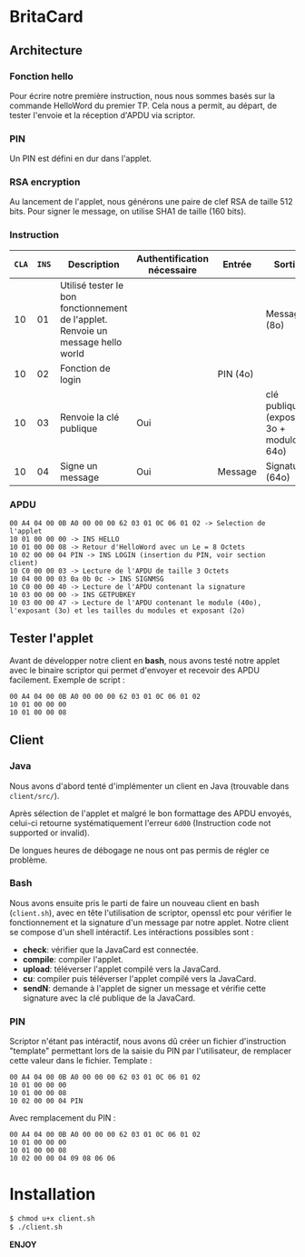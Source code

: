 # BritaCard
## Architecture
### Fonction hello
Pour écrire notre première instruction, nous nous sommes basés sur la commande HelloWord du premier TP. Cela nous a permit, au départ, de tester l'envoie et la réception d'APDU via scriptor.
### PIN
Un PIN est défini en dur dans l'applet.
### RSA encryption
Au lancement de l'applet, nous générons une paire de clef RSA de taille 512 bits.
Pour signer le message, on utilise SHA1 de taille (160 bits).
### Instruction
| `CLA` | `INS` | Description                                                                      | Authentification nécessaire | Entrée   | Sortie                                  |
|-------|-------|----------------------------------------------------------------------------------|-----------------------------|----------|-----------------------------------------|
| 10    | 01    | Utilisé tester le bon fonctionnement de l'applet. Renvoie un message hello world |                             |          | Message (8o)                            |
| 10    | 02    | Fonction de login                                                                |                             | PIN (4o) |                                         |
| 10    | 03    | Renvoie la clé publique                                                          | Oui                         |          | clé publique (exposant 3o + modulo 64o) |
| 10    | 04    | Signe un message                                                                 | Oui                         | Message  | Signature (64o)                         |

### APDU
```
00 A4 04 00 0B A0 00 00 00 62 03 01 0C 06 01 02 -> Selection de l'applet
10 01 00 00 00 -> INS HELLO
10 01 00 00 08 -> Retour d'HelloWord avec un Le = 8 Octets
10 02 00 00 04 PIN -> INS LOGIN (insertion du PIN, voir section client)
10 C0 00 00 03 -> Lecture de l'APDU de taille 3 Octets
10 04 00 00 03 0a 0b 0c -> INS SIGNMSG
10 C0 00 00 40 -> Lecture de l'APDU contenant la signature
10 03 00 00 00 -> INS GETPUBKEY
10 03 00 00 47 -> Lecture de l'APDU contenant le module (40o), l'exposant (3o) et les tailles du modules et exposant (2o)
```

## Tester l'applet
Avant de développer notre client en **bash**, nous avons testé notre applet avec le binaire scriptor qui permet d'envoyer et recevoir des APDU facilement.
Exemple de script :
```
00 A4 04 00 0B A0 00 00 00 62 03 01 0C 06 01 02
10 01 00 00 00
10 01 00 00 08
```

## Client
### Java
Nous avons d'abord tenté d'implémenter un client en Java (trouvable dans `client/src/`).

Après sélection de l'applet et malgré le bon formattage des APDU envoyés, celui-ci retourne systématiquement l'erreur `6d00` (Instruction code not supported or invalid).

De longues heures de débogage ne nous ont pas permis de régler ce problème.

### Bash
Nous avons ensuite pris le parti de faire un nouveau client en bash (`client.sh`), avec en tête l'utilisation de scriptor, openssl etc pour vérifier le fonctionnement et la signature d'un message par notre applet.
Notre client se compose d'un shell intéractif. Les intéractions possibles sont :

- **check**: vérifier que la JavaCard est connectée.
- **compile**: compiler l'applet.
- **upload**: téléverser l'applet compilé vers la JavaCard.
- **cu**: compiler puis téléverser l'applet compilé vers la JavaCard.
- **sendN**: demande à l'applet de signer un message et vérifie cette signature avec la clé publique de la JavaCard.

### PIN
Scriptor n'étant pas intéractif, nous avons dû créer un fichier d'instruction "template" permettant lors de la saisie du PIN par l'utilisateur, de remplacer cette valeur dans le fichier.
Template :
```
00 A4 04 00 0B A0 00 00 00 62 03 01 0C 06 01 02
10 01 00 00 00
10 01 00 00 08
10 02 00 00 04 PIN
```
Avec remplacement du PIN :
```
00 A4 04 00 0B A0 00 00 00 62 03 01 0C 06 01 02
10 01 00 00 00
10 01 00 00 08
10 02 00 00 04 09 08 06 06
```

# Installation
```bash
$ chmod u+x client.sh 
$ ./client.sh 
```

**ENJOY**
